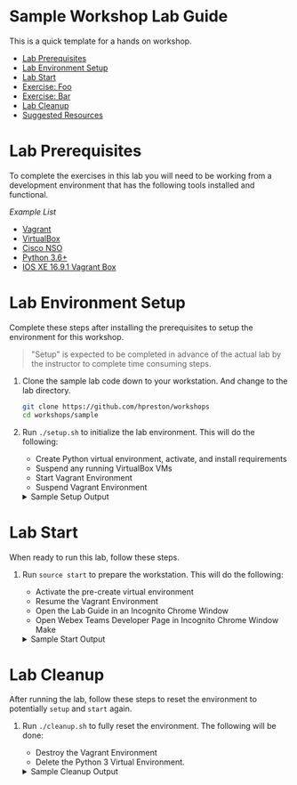 # Sample Workshop Lab Guide 
This is a quick template for a hands on workshop.  

* [Lab Prerequisites](#lab-prerequisites)
* [Lab Environment Setup](#lab-environment-setup)
* [Lab Start](#lab-start)
* [Exercise: Foo](lab-foo.md)
* [Exercise: Bar](lab-bar.md)
* [Lab Cleanup](#lab-cleanup)
* [Suggested Resources](#suggested-resources)

# Lab Prerequisites
To complete the exercises in this lab you will need to be working from a development environment that has the following tools installed and functional.

*Example List*

* [Vagrant](https://vagrantup.com)
* [VirtualBox](http://virtualbox.org)
* [Cisco NSO](https://developer.cisco.com/docs/nso/#!getting-nso)
* [Python 3.6+](https://python.org)
* [IOS XE 16.9.1 Vagrant Box](https://github.com/hpreston/vagrant_net_prog/tree/master/box_building#cisco-csr-1000v)

# Lab Environment Setup
Complete these steps after installing the prerequisites to setup the environment for this workshop.

> "Setup" is expected to be completed in advance of the actual lab by the instructor to complete time consuming steps.  

1. Clone the sample lab code down to your workstation.  And change to the lab directory.  

    ```bash
    git clone https://github.com/hpreston/workshops
    cd workshops/sample
    ```

1. Run `./setup.sh` to initialize the lab environment.  This will do the following:
    * Create Python virtual environment, activate, and install requirements
    * Suspend any running VirtualBox VMs
    * Start Vagrant Environment
    * Suspend Vagrant Environment

    <details>
    <summary>Sample Setup Output</summary>
    <pre>
    Setting up the workstation environment for the lab.

    Creating Python 3 Virtual Environment
    Collecting requests==2.19.1 (from -r requirements.txt (line 1))
      Using cached https://files.pythonhosted.org/packages/65/47/7e02164a2a3db50ed6d8a6ab1d6d60b69c4c3fdf57a284257925dfc12bda/requests-2.19.1-py2.py3-none-any.whl
    Collecting idna<2.8,>=2.5 (from requests==2.19.1->-r requirements.txt (line 1))
      Using cached https://files.pythonhosted.org/packages/4b/2a/0276479a4b3caeb8a8c1af2f8e4355746a97fab05a372e4a2c6a6b876165/idna-2.7-py2.py3-none-any.whl
    Collecting certifi>=2017.4.17 (from requests==2.19.1->-r requirements.txt (line 1))
      Using cached https://files.pythonhosted.org/packages/56/9d/1d02dd80bc4cd955f98980f28c5ee2200e1209292d5f9e9cc8d030d18655/certifi-2018.10.15-py2.py3-none-any.whl
    Collecting urllib3<1.24,>=1.21.1 (from requests==2.19.1->-r requirements.txt (line 1))
      Using cached https://files.pythonhosted.org/packages/bd/c9/6fdd990019071a4a32a5e7cb78a1d92c53851ef4f56f62a3486e6a7d8ffb/urllib3-1.23-py2.py3-none-any.whl
    Collecting chardet<3.1.0,>=3.0.2 (from requests==2.19.1->-r requirements.txt (line 1))
      Using cached https://files.pythonhosted.org/packages/bc/a9/01ffebfb562e4274b6487b4bb1ddec7ca55ec7510b22e4c51f14098443b8/chardet-3.0.4-py2.py3-none-any.whl
    Installing collected packages: idna, certifi, urllib3, chardet, requests
    Successfully installed certifi-2018.10.15 chardet-3.0.4 idna-2.7 requests-2.19.1 urllib3-1.23
    You are using pip version 9.0.3, however version 18.1 is available.
    You should consider upgrading via the 'pip install --upgrade pip' command.

    Suspending any running VirtualBox VMs

    Initializing Vagrant Environment
    Bringing machine 'iosxe1' up with 'virtualbox' provider...
    ==> iosxe1: Importing base box 'iosxe/16.09.01'...
    ==> iosxe1: Matching MAC address for NAT networking...
    ==> iosxe1: Setting the name of the VM: sample_iosxe1_1539737120462_38285
    ==> iosxe1: Clearing any previously set network interfaces...
    ==> iosxe1: Preparing network interfaces based on configuration...
        iosxe1: Adapter 1: nat
        iosxe1: Adapter 2: intnet
        iosxe1: Adapter 3: intnet
    ==> iosxe1: Forwarding ports...
        iosxe1: 830 (guest) => 3123 (host) (adapter 1)
        iosxe1: 80 (guest) => 2224 (host) (adapter 1)
        iosxe1: 443 (guest) => 3125 (host) (adapter 1)
        iosxe1: 8443 (guest) => 3126 (host) (adapter 1)
        iosxe1: 22 (guest) => 3122 (host) (adapter 1)
    ==> iosxe1: Running 'pre-boot' VM customizations...
    ==> iosxe1: Booting VM...
    ==> iosxe1: Waiting for machine to boot. This may take a few minutes...
        iosxe1: SSH address: 127.0.0.1:3122
        iosxe1: SSH username: vagrant
        iosxe1: SSH auth method: private key
    ==> iosxe1: Machine booted and ready!
    ==> iosxe1: Checking for guest additions in VM...
        iosxe1: No guest additions were detected on the base box for this VM! Guest
        iosxe1: additions are required for forwarded ports, shared folders, host only
        iosxe1: networking, and more. If SSH fails on this machine, please install
        iosxe1: the guest additions and repackage the box to continue.
        iosxe1:
        iosxe1: This is not an error message; everything may continue to work properly,
        iosxe1: in which case you may ignore this message.

    ==> iosxe1: Machine 'iosxe1' has a post `vagrant up` message. This is a message
    ==> iosxe1: from the creator of the Vagrantfile, and not from Vagrant itself:
    ==> iosxe1:
    ==> iosxe1:
    ==> iosxe1:     Welcome to the IOS XE VirtualBox.
    ==> iosxe1:     To connect to the XE via ssh, use: 'vagrant ssh'.
    ==> iosxe1:     To ssh to XE's NETCONF or RESTCONF agent, use:
    ==> iosxe1:     'vagrant port' (vagrant version > 1.8)
    ==> iosxe1:     to determine the port that maps to the guestport,
    ==> iosxe1:
    ==> iosxe1:     The password for the vagrant user is vagrant
    ==> iosxe1:
    ==> iosxe1:     IMPORTANT:  READ CAREFULLY
    ==> iosxe1:     The Software is subject to and governed by the terms and conditions
    ==> iosxe1:     of the End User License Agreement and the Supplemental End User
    ==> iosxe1:     License Agreement accompanying the product, made available at the
    ==> iosxe1:     time of your order, or posted on the Cisco website at
    ==> iosxe1:     www.cisco.com/go/terms (collectively, the 'Agreement').
    ==> iosxe1:     As set forth more fully in the Agreement, use of the Software is
    ==> iosxe1:     strictly limited to internal use in a non-production environment
    ==> iosxe1:     solely for demonstration and evaluation purposes. Downloading,
    ==> iosxe1:     installing, or using the Software constitutes acceptance of the
    ==> iosxe1:     Agreement, and you are binding yourself and the business entity
    ==> iosxe1:     that you represent to the Agreement. If you do not agree to all
    ==> iosxe1:     of the terms of the Agreement, then Cisco is unwilling to license
    ==> iosxe1:     the Software to you and (a) you may not download, install or use the
    ==> iosxe1:     Software, and (b) you may return the Software as more fully set forth
    ==> iosxe1:     in the Agreement.

    Suspending Vagrant Environment
    ==> iosxe1: Saving VM state and suspending execution...

    Setup complete.  To begin the lab run:

     source start
    </pre>
    </details>

# Lab Start
When ready to run this lab, follow these steps.  

1. Run `source start` to prepare the workstation.  This will do the following:
    * Activate the pre-create virtual environment
    * Resume the Vagrant Environment
    * Open the Lab Guide in an Incognito Chrome Window
    * Open Webex Teams Developer Page in Incognito Chrome Window Make

    <details>
    <summary>Sample Start Output</summary>
    <pre>
    Preparing the Workstation to Run this lab

    Note: This command script should be run with 'source start'
    to prepare the active terminal session.

    Activating Python Virtual Environment

    Resuming Vagrant Environment
    Bringing machine 'iosxe1' up with 'virtualbox' provider...
    ==> iosxe1: Resuming suspended VM...
    ==> iosxe1: Booting VM...
    ==> iosxe1: Waiting for machine to boot. This may take a few minutes...
        iosxe1: SSH address: 127.0.0.1:3122
        iosxe1: SSH username: vagrant
        iosxe1: SSH auth method: private key
    ==> iosxe1: Machine booted and ready!
    ==> iosxe1: Machine already provisioned. Run `vagrant provision` or use the `--provision`
    ==> iosxe1: flag to force provisioning. Provisioners marked to run always will still run.

    ==> iosxe1: Machine 'iosxe1' has a post `vagrant up` message. This is a message
    ==> iosxe1: from the creator of the Vagrantfile, and not from Vagrant itself:
    ==> iosxe1:
    ==> iosxe1:
    ==> iosxe1:     Welcome to the IOS XE VirtualBox.
    ==> iosxe1:     To connect to the XE via ssh, use: 'vagrant ssh'.
    ==> iosxe1:     To ssh to XE's NETCONF or RESTCONF agent, use:
    ==> iosxe1:     'vagrant port' (vagrant version > 1.8)
    ==> iosxe1:     to determine the port that maps to the guestport,
    ==> iosxe1:
    ==> iosxe1:     The password for the vagrant user is vagrant
    ==> iosxe1:
    ==> iosxe1:     IMPORTANT:  READ CAREFULLY
    ==> iosxe1:     The Software is subject to and governed by the terms and conditions
    ==> iosxe1:     of the End User License Agreement and the Supplemental End User
    ==> iosxe1:     License Agreement accompanying the product, made available at the
    ==> iosxe1:     time of your order, or posted on the Cisco website at
    ==> iosxe1:     www.cisco.com/go/terms (collectively, the 'Agreement').
    ==> iosxe1:     As set forth more fully in the Agreement, use of the Software is
    ==> iosxe1:     strictly limited to internal use in a non-production environment
    ==> iosxe1:     solely for demonstration and evaluation purposes. Downloading,
    ==> iosxe1:     installing, or using the Software constitutes acceptance of the
    ==> iosxe1:     Agreement, and you are binding yourself and the business entity
    ==> iosxe1:     that you represent to the Agreement. If you do not agree to all
    ==> iosxe1:     of the terms of the Agreement, then Cisco is unwilling to license
    ==> iosxe1:     the Software to you and (a) you may not download, install or use the
    ==> iosxe1:     Software, and (b) you may return the Software as more fully set forth
    ==> iosxe1:     in the Agreement.

    Opening Incognito browser windows for lab
    No matching processes belonging to you were found
    </pre>
    </details>


# Lab Cleanup
After running the lab, follow these steps to reset the environment to potentially `setup` and `start` again.  

1. Run `./cleanup.sh` to fully reset the environment.  The following will be done:
    * Destroy the Vagrant Environment
    * Delete the Python 3 Virtual Environment.  

    <details>
    <summary>Sample Cleanup Output</summary>
    <pre>
    Destroying Vagrant Environment
    ==> iosxe1: Forcing shutdown of VM...
    ==> iosxe1: Destroying VM and associated drives...

    Deleting Python 3 Virtual Environment
    </pre>
    </details>
